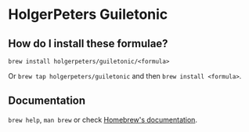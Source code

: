 # HolgerPeters Guiletonic

## How do I install these formulae?

`brew install holgerpeters/guiletonic/<formula>`

Or `brew tap holgerpeters/guiletonic` and then `brew install <formula>`.

## Documentation

`brew help`, `man brew` or check [Homebrew's documentation](https://docs.brew.sh).
